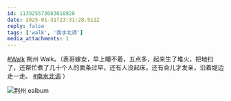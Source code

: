 ```yaml
---
id: 113925573083618920
date: 2025-01-31T23:31:28.511Z
reply: false
tags: ['walk', '南水北调']
media_attachments: 1
---
```


[#Walk](https://e5n.cc/tags/Walk) 荆州 Walk。（表哥嫁女，早上睡不着，五点多，起来生了堆火，把地扫了，还帮忙煮了几十个人的面条过早，还有人没起床，还有会儿才发亲，沿着堤边走一走。 [#南水北调](https://e5n.cc/tags/%E5%8D%97%E6%B0%B4%E5%8C%97%E8%B0%83) ）

![荆州
ealbum](https://files.e5n.cc/media_attachments/files/113/925/556/521/679/274/original/6dc522efaa6452d2.jpg)
